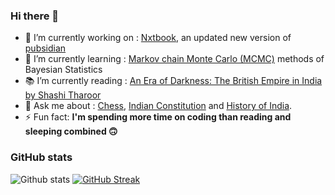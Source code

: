 ### Hi there 👋

<!--
**yoursamlan/yoursamlan** is a ✨[Nxtbook](https://nxtbook.netlify.app), an updated new version of _ ✨ repository because its `README.md` (this file) appears on your GitHub profile.

Here are some ideas to get you started:-->

- 🔭 I’m currently working on : [Nxtbook](https://nxtbook.netlify.app), an updated new version of [pubsidian](https://github.com/yoursamlan/pubsidian)
- 🌱 I’m currently learning : [Markov chain Monte Carlo (MCMC)](https://en.wikipedia.org/wiki/Markov_chain_Monte_Carlo) methods of Bayesian Statistics
- 📚 I’m currently reading : [An Era of Darkness: The British Empire in India by Shashi Tharoor](https://www.amazon.com/dp/B01M5EEINV/ref=dp-kindle-redirect?_encoding=UTF8&btkr=1)
- 💬 Ask me about : [Chess](https://lichess.org/@/NoTimeToDie_007), [Indian Constitution](https://legislative.gov.in/sites/default/files/COI.pdf) and [History of India](https://en.wikipedia.org/wiki/History_of_India#:~:text=The%20Mature%20Indus%20civilization%20flourished,Lothal%20in%20modern%2Dday%20India.).
- ⚡ Fun fact: **I'm spending more time on coding than reading and sleeping combined 🙃**

### GitHub stats
![Github stats](https://github-readme-stats.vercel.app/api?username=yoursamlan&theme=algolia&show_icons=true&count_private=false&include_all_commits=true&)
[![GitHub Streak](http://github-readme-streak-stats.herokuapp.com?user=yoursamlan&theme=dark)](https://amlan.netlify.app)
<!--[![trophy](https://github-profile-trophy.vercel.app/?username=yoursamlan&theme=darkhub)](https://github.com/yoursamlan)-->

 

